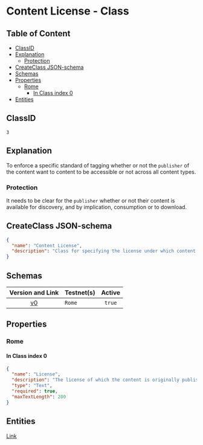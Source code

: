 Content License - Class
=======================

Table of Content
----------------
<!-- TOC START min:1 max:4 link:true asterisk:false update:true -->
  - [ClassID](#classid)
  - [Explanation](#explanation)
    - [Protection](#protection)
  - [CreateClass JSON-schema](#createclass-json-schema)
  - [Schemas](#schemas)
  - [Properties](#properties)
    - [Rome](#rome)
      - [In Class index 0](#in-class-index-0)
  - [Entities](#entities)
<!-- TOC END -->

## ClassID
`3`

## Explanation
To enforce a specific standard of tagging whether or not the `publisher` of the content want to content to be accessible or not across all content types.

### Protection

It needs to be clear for the `publisher` whether or not their content is available for discovery, and by implication, consumption or to download.

## CreateClass JSON-schema
```json
{
  "name": "Content License",
  "description": "Class for specifying the license under which content is published."
}
```

## Schemas

|Version and Link                                           |   Testnet(s)     |Active |
|:---------------------------------------------------------:|------------------|:-----:|
| [v0](../../schemas/general/contentLicense0.json)          | `Rome`           |`true` |

## Properties
### Rome
#### In Class index 0
```json
{
  "name": "License",
  "description": "The license of which the content is originally published under.",
  "type": "Text",
  "required": true,
  "maxTextLength": 200
}
```

## Entities

[Link](../../entities/general/content-license.md)
